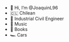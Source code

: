 - 👋 Hi, I’m @JoaquinL96
- 🇨🇱 Chilean
- 📐 Industrial Civil Engineer 
- 🎸 Music
- 📖 Books
- 🏎 Cars

<!---
JoaquinL96/JoaquinL96 is a ✨ special ✨ repository because its `README.md` (this file) appears on your GitHub profile.
You can click the Preview link to take a look at your changes.
--->
